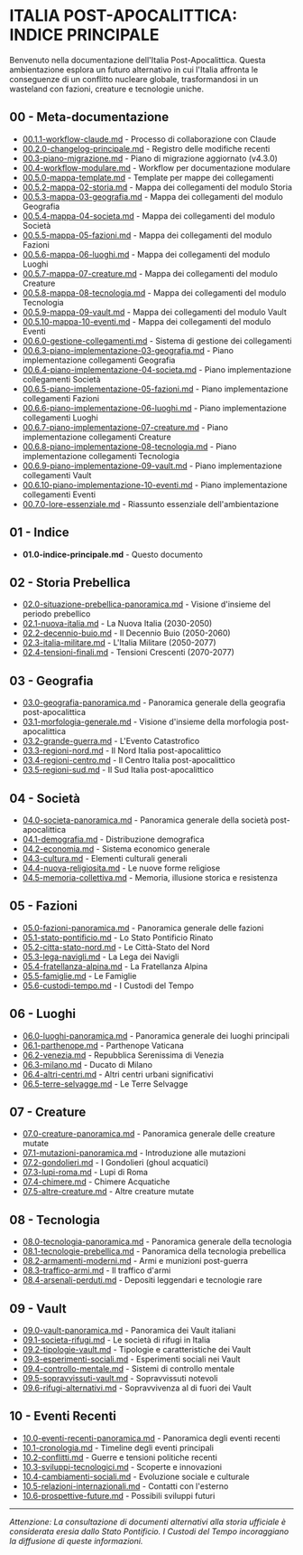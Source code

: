 # ITALIA POST-APOCALITTICA: INDICE PRINCIPALE

Benvenuto nella documentazione dell'Italia Post-Apocalittica. Questa ambientazione esplora un futuro alternativo in cui l'Italia affronta le conseguenze di un conflitto nucleare globale, trasformandosi in un wasteland con fazioni, creature e tecnologie uniche.

## 00 - Meta-documentazione
- [00.1.1-workflow-claude.md](00-meta/00.1.1-workflow-claude.md) - Processo di collaborazione con Claude
- [00.2.0-changelog-principale.md](00-meta/00.2.0-changelog-principale.md) - Registro delle modifiche recenti
- [00.3-piano-migrazione.md](00-meta/00.3-piano-migrazione.md) - Piano di migrazione aggiornato (v4.3.0)
- [00.4-workflow-modulare.md](00-meta/00.4-workflow-modulare.md) - Workflow per documentazione modulare
- [00.5.0-mappa-template.md](00-meta/00.5.0-mappa-template.md) - Template per mappe dei collegamenti
- [00.5.2-mappa-02-storia.md](00-meta/00.5.2-mappa-02-storia.md) - Mappa dei collegamenti del modulo Storia
- [00.5.3-mappa-03-geografia.md](00-meta/00.5.3-mappa-03-geografia.md) - Mappa dei collegamenti del modulo Geografia
- [00.5.4-mappa-04-societa.md](00-meta/00.5.4-mappa-04-societa.md) - Mappa dei collegamenti del modulo Società
- [00.5.5-mappa-05-fazioni.md](00-meta/00.5.5-mappa-05-fazioni.md) - Mappa dei collegamenti del modulo Fazioni
- [00.5.6-mappa-06-luoghi.md](00-meta/00.5.6-mappa-06-luoghi.md) - Mappa dei collegamenti del modulo Luoghi
- [00.5.7-mappa-07-creature.md](00-meta/00.5.7-mappa-07-creature.md) - Mappa dei collegamenti del modulo Creature
- [00.5.8-mappa-08-tecnologia.md](00-meta/00.5.8-mappa-08-tecnologia.md) - Mappa dei collegamenti del modulo Tecnologia
- [00.5.9-mappa-09-vault.md](00-meta/00.5.9-mappa-09-vault.md) - Mappa dei collegamenti del modulo Vault
- [00.5.10-mappa-10-eventi.md](00-meta/00.5.10-mappa-10-eventi.md) - Mappa dei collegamenti del modulo Eventi
- [00.6.0-gestione-collegamenti.md](00-meta/00.6.0-gestione-collegamenti.md) - Sistema di gestione dei collegamenti
- [00.6.3-piano-implementazione-03-geografia.md](00-meta/00.6.3-piano-implementazione-03-geografia.md) - Piano implementazione collegamenti Geografia
- [00.6.4-piano-implementazione-04-societa.md](00-meta/00.6.4-piano-implementazione-04-societa.md) - Piano implementazione collegamenti Società
- [00.6.5-piano-implementazione-05-fazioni.md](00-meta/00.6.5-piano-implementazione-05-fazioni.md) - Piano implementazione collegamenti Fazioni
- [00.6.6-piano-implementazione-06-luoghi.md](00-meta/00.6.6-piano-implementazione-06-luoghi.md) - Piano implementazione collegamenti Luoghi
- [00.6.7-piano-implementazione-07-creature.md](00-meta/00.6.7-piano-implementazione-07-creature.md) - Piano implementazione collegamenti Creature
- [00.6.8-piano-implementazione-08-tecnologia.md](00-meta/00.6.8-piano-implementazione-08-tecnologia.md) - Piano implementazione collegamenti Tecnologia
- [00.6.9-piano-implementazione-09-vault.md](00-meta/00.6.9-piano-implementazione-09-vault.md) - Piano implementazione collegamenti Vault
- [00.6.10-piano-implementazione-10-eventi.md](00-meta/00.6.10-piano-implementazione-10-eventi.md) - Piano implementazione collegamenti Eventi
- [00.7.0-lore-essenziale.md](00-meta/00.7.0-lore-essenziale.md) - Riassunto essenziale dell'ambientazione

## 01 - Indice
- **01.0-indice-principale.md** - Questo documento

## 02 - Storia Prebellica
- [02.0-situazione-prebellica-panoramica.md](02-storia/02.0-situazione-prebellica-panoramica.md) - Visione d'insieme del periodo prebellico
- [02.1-nuova-italia.md](02-storia/02.1-nuova-italia.md) - La Nuova Italia (2030-2050)
- [02.2-decennio-buio.md](02-storia/02.2-decennio-buio.md) - Il Decennio Buio (2050-2060)
- [02.3-italia-militare.md](02-storia/02.3-italia-militare.md) - L'Italia Militare (2050-2077)
- [02.4-tensioni-finali.md](02-storia/02.4-tensioni-finali.md) - Tensioni Crescenti (2070-2077)

## 03 - Geografia
- [03.0-geografia-panoramica.md](03-geografia/03.0-geografia-panoramica.md) - Panoramica generale della geografia post-apocalittica
- [03.1-morfologia-generale.md](03-geografia/03.1-morfologia-generale.md) - Visione d'insieme della morfologia post-apocalittica
- [03.2-grande-guerra.md](03-geografia/03.2-grande-guerra.md) - L'Evento Catastrofico
- [03.3-regioni-nord.md](03-geografia/03.3-regioni-nord.md) - Il Nord Italia post-apocalittico
- [03.4-regioni-centro.md](03-geografia/03.4-regioni-centro.md) - Il Centro Italia post-apocalittico
- [03.5-regioni-sud.md](03-geografia/03.5-regioni-sud.md) - Il Sud Italia post-apocalittico

## 04 - Società
- [04.0-societa-panoramica.md](04-societa/04.0-societa-panoramica.md) - Panoramica generale della società post-apocalittica
- [04.1-demografia.md](04-societa/04.1-demografia.md) - Distribuzione demografica
- [04.2-economia.md](04-societa/04.2-economia.md) - Sistema economico generale
- [04.3-cultura.md](04-societa/04.3-cultura.md) - Elementi culturali generali
- [04.4-nuova-religiosita.md](04-societa/04.4-nuova-religiosita.md) - Le nuove forme religiose
- [04.5-memoria-collettiva.md](04-societa/04.5-memoria-collettiva.md) - Memoria, illusione storica e resistenza

## 05 - Fazioni
- [05.0-fazioni-panoramica.md](05-fazioni/05.0-fazioni-panoramica.md) - Panoramica generale delle fazioni
- [05.1-stato-pontificio.md](05-fazioni/05.1-stato-pontificio.md) - Lo Stato Pontificio Rinato
- [05.2-citta-stato-nord.md](05-fazioni/05.2-citta-stato-nord.md) - Le Città-Stato del Nord
- [05.3-lega-navigli.md](05-fazioni/05.3-lega-navigli.md) - La Lega dei Navigli
- [05.4-fratellanza-alpina.md](05-fazioni/05.4-fratellanza-alpina.md) - La Fratellanza Alpina
- [05.5-famiglie.md](05-fazioni/05.5-famiglie.md) - Le Famiglie
- [05.6-custodi-tempo.md](05-fazioni/05.6-custodi-tempo.md) - I Custodi del Tempo

## 06 - Luoghi
- [06.0-luoghi-panoramica.md](06-luoghi/06.0-luoghi-panoramica.md) - Panoramica generale dei luoghi principali
- [06.1-parthenope.md](06-luoghi/06.1-parthenope.md) - Parthenope Vaticana
- [06.2-venezia.md](06-luoghi/06.2-venezia.md) - Repubblica Serenissima di Venezia
- [06.3-milano.md](06-luoghi/06.3-milano.md) - Ducato di Milano
- [06.4-altri-centri.md](06-luoghi/06.4-altri-centri.md) - Altri centri urbani significativi
- [06.5-terre-selvagge.md](06-luoghi/06.5-terre-selvagge.md) - Le Terre Selvagge

## 07 - Creature
- [07.0-creature-panoramica.md](07-creature/07.0-creature-panoramica.md) - Panoramica generale delle creature mutate
- [07.1-mutazioni-panoramica.md](07-creature/07.1-mutazioni-panoramica.md) - Introduzione alle mutazioni
- [07.2-gondolieri.md](07-creature/07.2-gondolieri.md) - I Gondolieri (ghoul acquatici)
- [07.3-lupi-roma.md](07-creature/07.3-lupi-roma.md) - Lupi di Roma
- [07.4-chimere.md](07-creature/07.4-chimere.md) - Chimere Acquatiche
- [07.5-altre-creature.md](07-creature/07.5-altre-creature.md) - Altre creature mutate

## 08 - Tecnologia
- [08.0-tecnologia-panoramica.md](08-tecnologia/08.0-tecnologia-panoramica.md) - Panoramica generale della tecnologia
- [08.1-tecnologie-prebellica.md](08-tecnologia/08.1-tecnologie-prebellica.md) - Panoramica della tecnologia prebellica
- [08.2-armamenti-moderni.md](08-tecnologia/08.2-armamenti-moderni.md) - Armi e munizioni post-guerra
- [08.3-traffico-armi.md](08-tecnologia/08.3-traffico-armi.md) - Il traffico d'armi
- [08.4-arsenali-perduti.md](08-tecnologia/08.4-arsenali-perduti.md) - Depositi leggendari e tecnologie rare

## 09 - Vault
- [09.0-vault-panoramica.md](09-vault/09.0-vault-panoramica.md) - Panoramica dei Vault italiani
- [09.1-societa-rifugi.md](09-vault/09.1-societa-rifugi.md) - Le società di rifugi in Italia
- [09.2-tipologie-vault.md](09-vault/09.2-tipologie-vault.md) - Tipologie e caratteristiche dei Vault
- [09.3-esperimenti-sociali.md](09-vault/09.3-esperimenti-sociali.md) - Esperimenti sociali nei Vault
- [09.4-controllo-mentale.md](09-vault/09.4-controllo-mentale.md) - Sistemi di controllo mentale
- [09.5-sopravvissuti-vault.md](09-vault/09.5-sopravvissuti-vault.md) - Sopravvissuti notevoli
- [09.6-rifugi-alternativi.md](09-vault/09.6-rifugi-alternativi.md) - Sopravvivenza al di fuori dei Vault

## 10 - Eventi Recenti
- [10.0-eventi-recenti-panoramica.md](10-eventi/10.0-eventi-recenti-panoramica.md) - Panoramica degli eventi recenti
- [10.1-cronologia.md](10-eventi/10.1-cronologia.md) - Timeline degli eventi principali
- [10.2-conflitti.md](10-eventi/10.2-conflitti.md) - Guerre e tensioni politiche recenti
- [10.3-sviluppi-tecnologici.md](10-eventi/10.3-sviluppi-tecnologici.md) - Scoperte e innovazioni
- [10.4-cambiamenti-sociali.md](10-eventi/10.4-cambiamenti-sociali.md) - Evoluzione sociale e culturale
- [10.5-relazioni-internazionali.md](10-eventi/10.5-relazioni-internazionali.md) - Contatti con l'esterno
- [10.6-prospettive-future.md](10-eventi/10.6-prospettive-future.md) - Possibili sviluppi futuri

---

*Attenzione: La consultazione di documenti alternativi alla storia ufficiale è considerata eresia dallo Stato Pontificio. I Custodi del Tempo incoraggiano la diffusione di queste informazioni.*